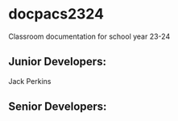 # docpacs2324
Classroom documentation for school year 23-24

 

## Junior Developers:
Jack Perkins

 

## Senior Developers:
